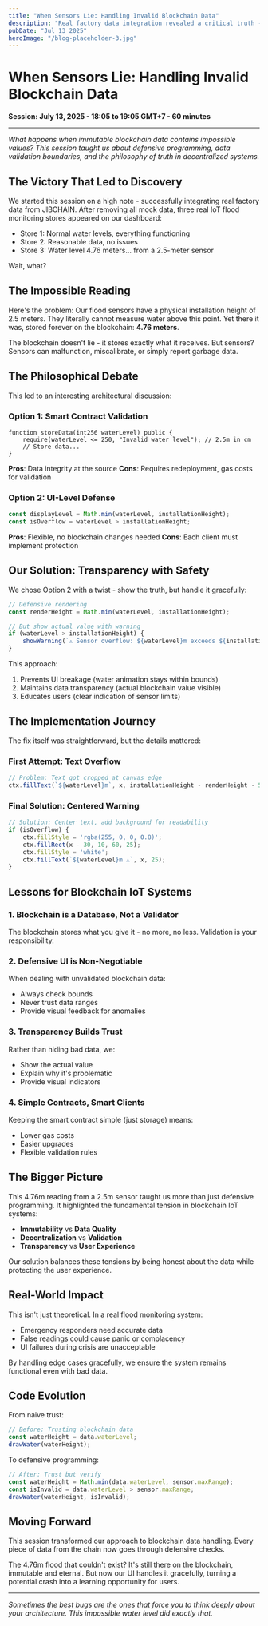 ```yaml
---
title: "When Sensors Lie: Handling Invalid Blockchain Data"
description: "Real factory data integration revealed a critical truth - blockchain stores everything, valid or not. Here's how we handled 4.76m water levels from 2.5m sensors"
pubDate: "Jul 13 2025"
heroImage: "/blog-placeholder-3.jpg"
---
```


# When Sensors Lie: Handling Invalid Blockchain Data

**Session: July 13, 2025 - 18:05 to 19:05 GMT+7 - 60 minutes**

---

*What happens when immutable blockchain data contains impossible values? This session taught us about defensive programming, data validation boundaries, and the philosophy of truth in decentralized systems.*

## The Victory That Led to Discovery

We started this session on a high note - successfully integrating real factory data from JIBCHAIN. After removing all mock data, three real IoT flood monitoring stores appeared on our dashboard:

- Store 1: Normal water levels, everything functioning
- Store 2: Reasonable data, no issues
- Store 3: Water level 4.76 meters... from a 2.5-meter sensor

Wait, what?

## The Impossible Reading

Here's the problem: Our flood sensors have a physical installation height of 2.5 meters. They literally cannot measure water above this point. Yet there it was, stored forever on the blockchain: **4.76 meters**.

The blockchain doesn't lie - it stores exactly what it receives. But sensors? Sensors can malfunction, miscalibrate, or simply report garbage data.

## The Philosophical Debate

This led to an interesting architectural discussion:

### Option 1: Smart Contract Validation
```solidity
function storeData(int256 waterLevel) public {
    require(waterLevel <= 250, "Invalid water level"); // 2.5m in cm
    // Store data...
}
```

**Pros**: Data integrity at the source
**Cons**: Requires redeployment, gas costs for validation

### Option 2: UI-Level Defense
```javascript
const displayLevel = Math.min(waterLevel, installationHeight);
const isOverflow = waterLevel > installationHeight;
```

**Pros**: Flexible, no blockchain changes needed
**Cons**: Each client must implement protection

## Our Solution: Transparency with Safety

We chose Option 2 with a twist - show the truth, but handle it gracefully:

```javascript
// Defensive rendering
const renderHeight = Math.min(waterLevel, installationHeight);

// But show actual value with warning
if (waterLevel > installationHeight) {
    showWarning(`⚠️ Sensor overflow: ${waterLevel}m exceeds ${installationHeight}m range`);
}
```

This approach:
1. Prevents UI breakage (water animation stays within bounds)
2. Maintains data transparency (actual blockchain value visible)
3. Educates users (clear indication of sensor limits)

## The Implementation Journey

The fix itself was straightforward, but the details mattered:

### First Attempt: Text Overflow
```javascript
// Problem: Text got cropped at canvas edge
ctx.fillText(`${waterLevel}m`, x, installationHeight - renderHeight - 5);
```

### Final Solution: Centered Warning
```javascript
// Solution: Center text, add background for readability
if (isOverflow) {
    ctx.fillStyle = 'rgba(255, 0, 0, 0.8)';
    ctx.fillRect(x - 30, 10, 60, 25);
    ctx.fillStyle = 'white';
    ctx.fillText(`${waterLevel}m ⚠️`, x, 25);
}
```

## Lessons for Blockchain IoT Systems

### 1. Blockchain is a Database, Not a Validator
The blockchain stores what you give it - no more, no less. Validation is your responsibility.

### 2. Defensive UI is Non-Negotiable
When dealing with unvalidated blockchain data:
- Always check bounds
- Never trust data ranges
- Provide visual feedback for anomalies

### 3. Transparency Builds Trust
Rather than hiding bad data, we:
- Show the actual value
- Explain why it's problematic
- Provide visual indicators

### 4. Simple Contracts, Smart Clients
Keeping the smart contract simple (just storage) means:
- Lower gas costs
- Easier upgrades
- Flexible validation rules

## The Bigger Picture

This 4.76m reading from a 2.5m sensor taught us more than just defensive programming. It highlighted the fundamental tension in blockchain IoT systems:

- **Immutability** vs **Data Quality**
- **Decentralization** vs **Validation**
- **Transparency** vs **User Experience**

Our solution balances these tensions by being honest about the data while protecting the user experience.

## Real-World Impact

This isn't just theoretical. In a real flood monitoring system:
- Emergency responders need accurate data
- False readings could cause panic or complacency
- UI failures during crisis are unacceptable

By handling edge cases gracefully, we ensure the system remains functional even with bad data.

## Code Evolution

From naive trust:
```javascript
// Before: Trusting blockchain data
const waterHeight = data.waterLevel;
drawWater(waterHeight);
```

To defensive programming:
```javascript
// After: Trust but verify
const waterHeight = Math.min(data.waterLevel, sensor.maxRange);
const isInvalid = data.waterLevel > sensor.maxRange;
drawWater(waterHeight, isInvalid);
```

## Moving Forward

This session transformed our approach to blockchain data handling. Every piece of data from the chain now goes through defensive checks. 

The 4.76m flood that couldn't exist? It's still there on the blockchain, immutable and eternal. But now our UI handles it gracefully, turning a potential crash into a learning opportunity for users.

---

*Sometimes the best bugs are the ones that force you to think deeply about your architecture. This impossible water level did exactly that.*